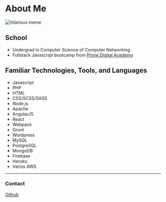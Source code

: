 # About Me

![hilarious meme](https://i.chzbgr.com/full/7454392832/hF8E26EA4/ "code meme")

## School

- Undergrad in Computer Science of Computer Networking
- Fullstack Javascript bootcamp from [Prime Digital Acedemy](https://primeacademy.io/)

## Familiar Technologies, Tools, and Languages

- Javascript
- PHP
- HTML
- CSS/SCSS/SASS
- Node.js
- Apache
- AngularJS
- React
- Webpack
- Grunt
- Wordpress
- MySQL
- PostgreSQL
- MongoDB
- Firebase
- Heroku
- Varios AWS

---

### Contact

[Github](https://github.com/skwid138)